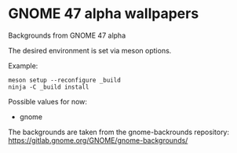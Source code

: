 # GNOME 47 alpha wallpapers
Backgrounds from GNOME 47 alpha

The desired environment is set via meson options.

Example:
```
meson setup --reconfigure _build
ninja -C _build install
```

Possible values for now:
* gnome

The backgrounds are taken from the gnome-backrounds repository: https://gitlab.gnome.org/GNOME/gnome-backgrounds/
